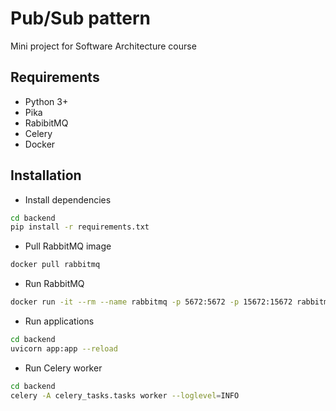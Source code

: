 # Pub/Sub pattern
Mini project for Software Architecture course

## Requirements
- Python 3+
- Pika
- RabibitMQ
- Celery
- Docker

## Installation
- Install dependencies
```bash
cd backend
pip install -r requirements.txt
```
- Pull RabbitMQ image
```bash
docker pull rabbitmq
```
- Run RabbitMQ
```bash
docker run -it --rm --name rabbitmq -p 5672:5672 -p 15672:15672 rabbitmq:3.13-management
```
- Run applications
```bash
cd backend
uvicorn app:app --reload
```
- Run Celery worker
```bash
cd backend
celery -A celery_tasks.tasks worker --loglevel=INFO
```

